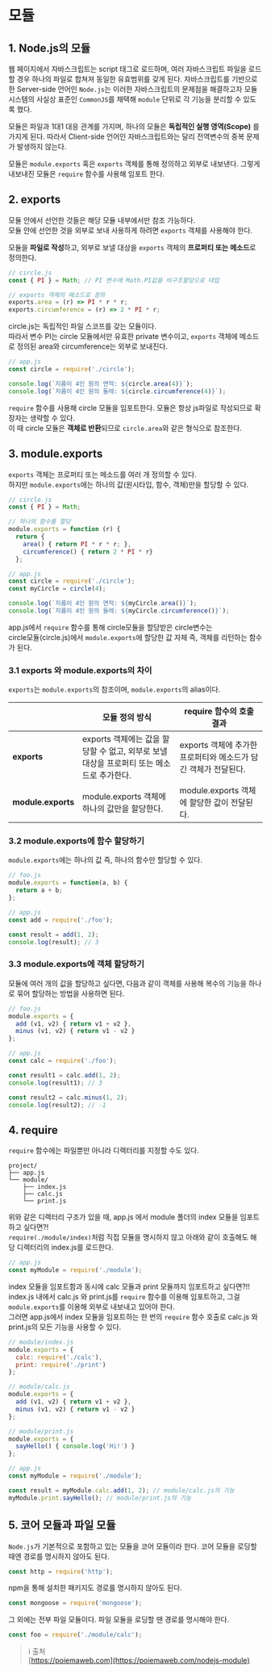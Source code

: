 # 모듈

## 1. Node.js의 모듈

웹 페이지에서 자바스크립트는 script 태그로 로드하며, 여러 자바스크립트 파일을 로드할 경우 하나의 파일로 합쳐져 동일한 유효범위를 갖게 된다. 자바스크립트를 기반으로 한 Server-side 언어인 `Node.js`는 이러한 자바스크립트의 문제점을 해결하고자 모듈 시스템의 사실상 표준인 `CommonJS`를 채택해 `module` 단위로 각 기능을 분리할 수 있도록 했다.   

모듈은 파일과 1대1 대응 관계를 가지며, 하나의 모듈은 **독립적인 실행 영역(Scope)** 를 가지게 된다. 따라서 Client-side 언어인 자바스크립트와는 달리 전역변수의 중복 문제가 발생하지 않는다.   

모듈은 `module.exports` 혹은 `exports` 객체를 통해 정의하고 외부로 내보낸다. 그렇게 내보내진 모듈은 `require` 함수를 사용해 임포트 한다. 



## 2. exports
모듈 안에서 선언한 것들은 해당 모듈 내부에서만 참조 가능하다.   
모듈 안에 선언한 것을 외부로 보내 사용하게 하려면 `exports` 객체를 사용해야 한다.   

모듈을 **파일로 작성**하고, 외부로 보낼 대상을 `exports` 객체의 **프로퍼티 또는 메소드**로 정의한다. 

```javascript
// circle.js
const { PI } = Math; // PI 변수에 Math.PI값을 비구조할당으로 대입

// exports 객체의 메소드로 정의
exports.area = (r) => PI * r * r;
exports.circumference = (r) => 2 * PI * r;
```

circle.js는 독립적인 파일 스코프를 갖는 모듈이다.    
따라서 변수 PI는 circle 모듈에서만 유효한 private 변수이고, `exports` 객체에 메소드로 정의된 area와 circumference는 외부로 보내진다.

```javascript
// app.js
const circle = require('./circle');

console.log(`지름이 4인 원의 면적: ${circle.area(4)}`);
console.log(`지름이 4인 원의 둘레: ${circle.circumference(4)}`);
```
`require` 함수를 사용해 circle 모듈을 임포트한다. 모듈은 항상 js파일로 작성되므로 확장자는 생략할 수 있다.    
이 때 circle 모듈은 **객체로 반환**되므로 `circle.area`와 같은 형식으로 참조한다. 



## 3. module.exports
`exports` 객체는 프로퍼티 또는 메소드를 여러 개 정의할 수 있다.     
하지만 `module.exports`에는 하나의 값(원시타입, 함수, 객체)만을 할당할 수 있다. 

```javascript
// circle.js
const { PI } = Math;

// 하나의 함수를 할당 
module.exports = function (r) {
  return {
    area() { return PI * r * r; },
    circumference() { return 2 * PI * r}
  };
```

```javascript
// app.js
const circle = require('./circle');
const myCircle = circle(4);

console.log(`지름이 4인 원의 면적: ${myCircle.area()}`);
console.log(`지름이 4인 원의 둘레: ${myCircle.circumference()}`);
```

app.js에서 `require` 함수를 통해 circle모듈을 할당받은 circle변수는   
circle모듈(circle.js)에서 `module.exports`에 할당한 값 자체 즉, 객체를 리턴하는 함수가 된다.    


### 3.1 exports 와 module.exports의 차이
`exports`는 `module.exports`의 참조이며, `module.exports`의 alias이다. 

| |모듈 정의 방식| require 함수의 호출 결과 
|---|---|---|
|**exports**|exports 객체에는 값을 할당할 수 없고, 외부로 보낼 대상을 프로퍼티 또는 메소드로 추가한다.| exports 객체에 추가한 프로퍼티와 메소드가 담긴 객체가 전달된다.|
|**module.exports**|module.exports 객체에 하나의 값만을 할당한다.|module.exports 객체에 할당한 값이 전달된다. |


### 3.2 module.exports에 함수 할당하기 
`module.exports`에는 하나의 값 즉, 하나의 함수만 할당할 수 있다. 

```javascript
// foo.js
module.exports = function(a, b) {
  return a + b;
};
```

```javascript
// app.js
const add = require('./foo');

const result = add(1, 2);
console.log(result); // 3
```


### 3.3 module.exports에 객체 할당하기 
모듈에 여러 개의 값을 할당하고 싶다면, 다음과 같이 객체를 사용해 복수의 기능을 하나로 묶어 할당하는 방법을 사용하면 된다. 

```javascript
// foo.js
module.exports = {
  add (v1, v2) { return v1 + v2 },
  minus (v1, v2) { return v1 - v2 }
};
```

```javascript
// app.js
const calc = require('./foo');

const result1 = calc.add(1, 2);
console.log(result1); // 3

const result2 = calc.minus(1, 2);
console.log(result2); // -1
```



## 4. require
`require` 함수에는 파일뿐만 아니라 디렉터리를 지정할 수도 있다. 

```code
project/
├── app.js
└── module/
    ├── index.js
    ├── calc.js
    └── print.js
```

위와 같은 디렉터리 구조가 있을 때, app.js 에서 module 폴더의 index 모듈을 임포트하고 싶다면?!   
`require(./module/index)`처럼 직접 모듈을 명시하지 않고 아래와 같이 호출해도 해당 디렉터리의 index.js를 로드한다. 

```javascript
// app.js
const myModule = require('./module');
```

index 모듈을 임포트함과 동시에 calc 모듈과 print 모듈까지 임포트하고 싶다면?!!    
index.js 내에서 calc.js 와 print.js를 `require` 함수를 이용해 임포트하고, 그걸 `module.exports`를 이용해 외부로 내보내고 있어야 한다.     
그러면 app.js에서 index 모듈을 임포트하는 한 번의 `require` 함수 호출로 calc.js 와 print.js의 모든 기능을 사용할 수 있다. 

```javascript
// module/index.js
module.exports = {
  calc: require('./calc'),
  print: require('./print')
};
```

```javascript
// module/calc.js
module.exports = {
  add (v1, v2) { return v1 + v2 },
  minus (v1, v2) { return v1 - v2 }
};
```

```javascript
// module/print.js
module.exports = {
  sayHello() { console.log('Hi!') }
};
```

```javascript
// app.js
const myModule = require('./module');

const result = myModule.calc.add(1, 2); // module/calc.js의 기능
myModule.print.sayHello(); // module/print.js의 기능
```



## 5. 코어 모듈과 파일 모듈
`Node.js`가 기본적으로 포함하고 있는 모듈을 코어 모듈이라 한다. 코어 모듈을 로딩할 때엔 경로를 명시하지 않아도 된다. 

```javascript
const http = require('http');
```

npm을 통해 설치한 패키지도 경로를 명시하지 않아도 된다. 

```javascript
const mongoose = require('mongoose');
```

그 외에는 전부 파일 모듈이다. 파일 모듈을 로딩할 땐 경로를 명시해야 한다. 

```javascript
const foo = require('./module/calc');
```


> ℹ️ 출처  
> [https://poiemaweb.com](https://poiemaweb.com/nodejs-module)